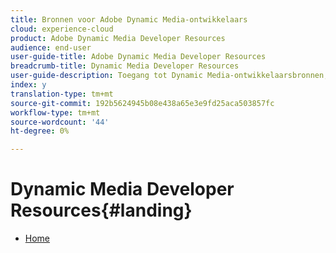 ```yaml
---
title: Bronnen voor Adobe Dynamic Media-ontwikkelaars
cloud: experience-cloud
product: Adobe Dynamic Media Developer Resources
audience: end-user
user-guide-title: Adobe Dynamic Media Developer Resources
breadcrumb-title: Dynamic Media Developer Resources
user-guide-description: Toegang tot Dynamic Media-ontwikkelaarsbronnen, zoals de Viewers Reference Guide, Image Production System API, Image Serving and Rendering API en gearchiveerde Scene7-releaseopmerkingen.
index: y
translation-type: tm+mt
source-git-commit: 192b5624945b08e438a65e3e9fd25aca503857fc
workflow-type: tm+mt
source-wordcount: '44'
ht-degree: 0%

---
```



# Dynamic Media Developer Resources{#landing}

+ [Home](home.md)

<!--This TOC may not be necessary. Not sure, so leaving it in.
+ [Viewers Reference Guide](/help/aem-viewers-ref/homeviewers.md)
+ [IS/IR API](/help/aem-is-ir-api/homeisir.md)
+ [IPS API](/help/aem-ips-api/c-overview.md)
+ [Image Authoring](/help/aem-ia/aem-ia-home.md)
+ [Dynamic Media Classic Release Notes](/help/s7-release-notes/homern.md)
-->
